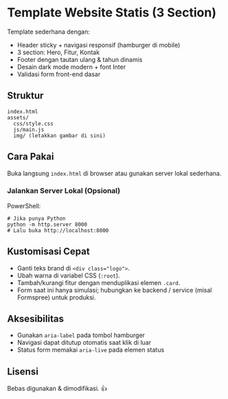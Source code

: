 # Template Website Statis (3 Section)

Template sederhana dengan:

- Header sticky + navigasi responsif (hamburger di mobile)
- 3 section: Hero, Fitur, Kontak
- Footer dengan tautan ulang & tahun dinamis
- Desain dark mode modern + font Inter
- Validasi form front-end dasar

## Struktur

```
index.html
assets/
  css/style.css
  js/main.js
  img/ (letakkan gambar di sini)
```

## Cara Pakai

Buka langsung `index.html` di browser atau gunakan server lokal sederhana.

### Jalankan Server Lokal (Opsional)

PowerShell:

```
# Jika punya Python
python -m http.server 8000
# Lalu buka http://localhost:8000
```

## Kustomisasi Cepat

- Ganti teks brand di `<div class="logo">`.
- Ubah warna di variabel CSS (`:root`).
- Tambah/kurangi fitur dengan menduplikasi elemen `.card`.
- Form saat ini hanya simulasi; hubungkan ke backend / service (misal Formspree) untuk produksi.

## Aksesibilitas

- Gunakan `aria-label` pada tombol hamburger
- Navigasi dapat ditutup otomatis saat klik di luar
- Status form memakai `aria-live` pada elemen status

## Lisensi

Bebas digunakan & dimodifikasi. 👍
